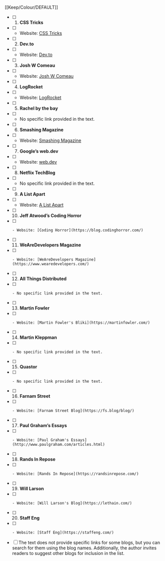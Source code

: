 [[Keep/Colour/DEFAULT]] 

- [ ] 1. **CSS Tricks**
- [ ]    - Website: [CSS Tricks](https://css-tricks.com/)
- [ ] 2. **Dev.to**
- [ ]    - Website: [Dev.to](https://dev.to/)
- [ ] 3. **Josh W Comeau**
- [ ]    - Website: [Josh W Comeau](https://joshwcomeau.com/)
- [ ] 4. **LogRocket**
- [ ]    - Website: [LogRocket](https://blog.logrocket.com/)
- [ ] 5. **Rachel by the bay**
- [ ]    - No specific link provided in the text.
- [ ] 6. **Smashing Magazine**
- [ ]    - Website: [Smashing Magazine](https://www.smashingmagazine.com/)
- [ ] 7. **Google’s web.dev**
- [ ]    - Website: [web.dev](https://web.dev/)
- [ ] 8. **Netflix TechBlog**
- [ ]    - No specific link provided in the text.
- [ ] 9. **A List Apart**
- [ ]    - Website: [A List Apart](https://alistapart.com/)
- [ ] 10. **Jeff Atwood’s Coding Horror**
- [ ]     - Website: [Coding Horror](https://blog.codinghorror.com/)
- [ ] 11. **WeAreDevelopers Magazine**
- [ ]     - Website: [WeAreDevelopers Magazine](https://www.wearedevelopers.com/)
- [ ] 12. **All Things Distributed**
- [ ]     - No specific link provided in the text.
- [ ] 13. **Martin Fowler**
- [ ]     - Website: [Martin Fowler's Bliki](https://martinfowler.com/)
- [ ] 14. **Martin Kleppman**
- [ ]     - No specific link provided in the text.
- [ ] 15. **Quastor**
- [ ]     - No specific link provided in the text.
- [ ] 16. **Farnam Street**
- [ ]     - Website: [Farnam Street Blog](https://fs.blog/blog/)
- [ ] 17. **Paul Graham’s Essays**
- [ ]     - Website: [Paul Graham's Essays](http://www.paulgraham.com/articles.html)
- [ ] 18. **Rands In Repose**
- [ ]     - Website: [Rands In Repose](https://randsinrepose.com/)
- [ ] 19. **Will Larson**
- [ ]     - Website: [Will Larson's Blog](https://lethain.com/)
- [ ] 20. **Staff Eng**
- [ ]     - Website: [Staff Eng](https://staffeng.com/)
- [ ] The text does not provide specific links for some blogs, but you can search for them using the blog names. Additionally, the author invites readers to suggest other blogs for inclusion in the list.
